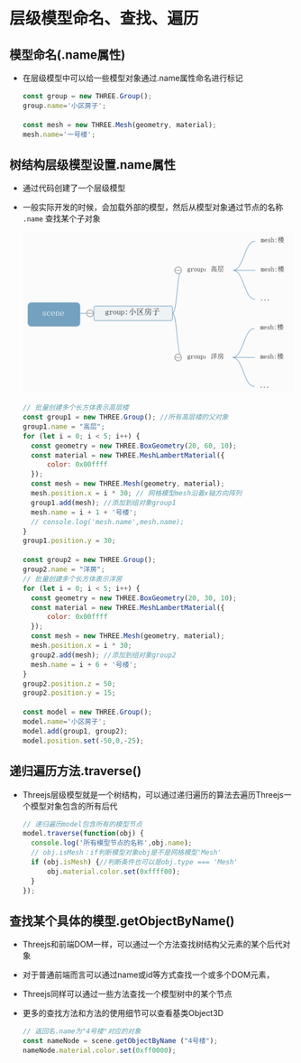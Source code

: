 # 层级模型命名、查找、遍历

## 模型命名(.name属性)

+ 在层级模型中可以给一些模型对象通过.name属性命名进行标记

  ```js
  const group = new THREE.Group();
  group.name='小区房子';

  const mesh = new THREE.Mesh(geometry, material);
  mesh.name='一号楼';
  ```

## 树结构层级模型设置.name属性

+ 通过代码创建了一个层级模型
+ 一般实际开发的时候，会加载外部的模型，然后从模型对象通过节点的名称 `.name` 查找某个子对象

  ![层级模型](../images/层级模型.png)

  ```js
  // 批量创建多个长方体表示高层楼
  const group1 = new THREE.Group(); //所有高层楼的父对象
  group1.name = "高层";
  for (let i = 0; i < 5; i++) {
    const geometry = new THREE.BoxGeometry(20, 60, 10);
    const material = new THREE.MeshLambertMaterial({
        color: 0x00ffff
    });
    const mesh = new THREE.Mesh(geometry, material);
    mesh.position.x = i * 30; // 网格模型mesh沿着x轴方向阵列
    group1.add(mesh); //添加到组对象group1
    mesh.name = i + 1 + '号楼';
    // console.log('mesh.name',mesh.name);
  }
  group1.position.y = 30;

  const group2 = new THREE.Group();
  group2.name = "洋房";
  // 批量创建多个长方体表示洋房
  for (let i = 0; i < 5; i++) {
    const geometry = new THREE.BoxGeometry(20, 30, 10);
    const material = new THREE.MeshLambertMaterial({
        color: 0x00ffff
    });
    const mesh = new THREE.Mesh(geometry, material);
    mesh.position.x = i * 30;
    group2.add(mesh); //添加到组对象group2
    mesh.name = i + 6 + '号楼';
  }
  group2.position.z = 50;
  group2.position.y = 15;

  const model = new THREE.Group();
  model.name='小区房子';
  model.add(group1, group2);
  model.position.set(-50,0,-25);
  ```

## 递归遍历方法.traverse()

+ Threejs层级模型就是一个树结构，可以通过递归遍历的算法去遍历Threejs一个模型对象包含的所有后代

  ```js
  // 递归遍历model包含所有的模型节点
  model.traverse(function(obj) {
    console.log('所有模型节点的名称',obj.name);
    // obj.isMesh：if判断模型对象obj是不是网格模型'Mesh'
    if (obj.isMesh) {//判断条件也可以是obj.type === 'Mesh'
        obj.material.color.set(0xffff00);
    }
  });
  ```

## 查找某个具体的模型.getObjectByName()

+ Threejs和前端DOM一样，可以通过一个方法查找树结构父元素的某个后代对象
+ 对于普通前端而言可以通过name或id等方式查找一个或多个DOM元素，
+ Threejs同样可以通过一些方法查找一个模型树中的某个节点
+ 更多的查找方法和方法的使用细节可以查看基类Object3D

  ```js
  // 返回名.name为"4号楼"对应的对象
  const nameNode = scene.getObjectByName ("4号楼");
  nameNode.material.color.set(0xff0000);
  ```

